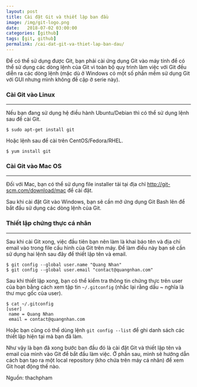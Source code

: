 ```yaml
---
layout: post
title: Cài đặt Git và thiết lập ban đầu
image: /img/git-logo.png
date:   2018-07-02 03:00:00
categories: [github]
tags: [git, github]
permalink: /cai-dat-git-va-thiet-lap-ban-dau/
---
```


Để có thể sử dụng được Git, bạn phải cài ứng dụng Git vào máy tính để có thể sử dụng các dòng lệnh của Git vì toàn bộ quy trình làm việc với Git đều diễn ra các dòng lệnh (mặc dù ở Windows có một  số phần mềm sử dụng Git với GUI nhưng mình không đề cập ở serie này).

### Cài Git vào Linux
---
Nếu bạn đang sử dụng hệ điều hành Ubuntu/Debian thì có thể sử dụng lệnh sau để cài Git.

```$ sudo apt-get install git```

Hoặc lệnh sau để cài trên CentOS/Fedora/RHEL.

```$ yum install git```

### Cài Git vào Mac OS
---
Đối với Mac, bạn có thể sử dụng file installer tải tại địa chỉ http://git-scm.com/download/mac để cài đặt.

Sau khi cài đặt Git vào Windows, bạn sẽ cần mở ứng dụng Git Bash lên để bắt đầu sử dụng các dòng lệnh của Git.

### Thiết lập chứng thực cá nhân
---
Sau khi cài Git xong, việc đầu tiên bạn nên làm là khai báo tên và địa chỉ email vào trong file cấu hình của Git trên máy. Để làm điều này bạn sẽ cần sử dụng hai lệnh sau đây để thiết lập tên và email.

```
$ git config --global user.name "Quang Nhan"
$ git config --global user.email "contact@quangnhan.com"
```

Sau khi thiết lập xong, bạn có thể kiểm tra thông tin chứng thực trên user của bạn bằng cách xem tập tin `~/.gitconfig` (nhắc lại rằng dấu ~ nghĩa là thư mục gốc của user).

```
$ cat ~/.gitconfig
[user]
 name = Quang Nhan
 email = contact@quangnhan.com
```

Hoặc bạn cũng có thể dùng lệnh `git config --list` để ghi danh sách các thiết lập hiện tại mà bạn đã làm.

Như vậy là bạn đã xong bước ban đầu đó là cài đặt Git và thiết lập tên và email của mình vào Git để bắt đầu làm việc. Ở phần sau, mình sẽ hướng dẫn cách bạn tạo ra một local repository (kho chứa trên máy cá nhân) để xem Git hoạt động thế nào.

Nguồn: thachpham